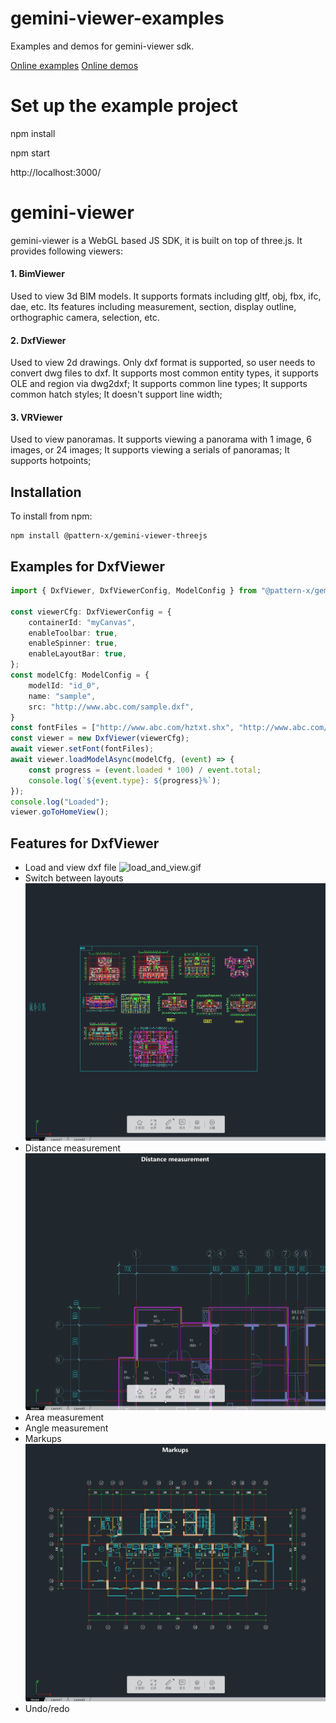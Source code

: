 # gemini-viewer-examples
Examples and demos for gemini-viewer sdk.

[Online examples](https://pattern-x.github.io/gemini-viewer-examples/)
[Online demos](https://pattern-x.github.io/gemini-viewer-examples/#/demo/)

# Set up the example project
npm install

npm start

http://localhost:3000/



# gemini-viewer
gemini-viewer is a WebGL based JS SDK, it is built on top of three.js. It provides following viewers:

#### 1. BimViewer
Used to view 3d BIM models. It supports formats including gltf, obj, fbx, ifc, dae, etc. Its features including measurement, section, display outline, orthographic camera, selection, etc.

#### 2. DxfViewer
Used to view 2d drawings. Only dxf format is supported, so user needs to convert dwg files to dxf. It supports most common entity types, it supports OLE and region via dwg2dxf; It supports common line types; It supports common hatch styles; It doesn't support line width;

#### 3. VRViewer
Used to view panoramas. It supports viewing a panorama with 1 image, 6 images, or 24 images; It supports viewing a serials of panoramas; It supports hotpoints;

## Installation
To install from npm:
```
npm install @pattern-x/gemini-viewer-threejs
```

## Examples for DxfViewer
``` typescript
import { DxfViewer, DxfViewerConfig, ModelConfig } from "@pattern-x/gemini-viewer-threejs";

const viewerCfg: DxfViewerConfig = {
    containerId: "myCanvas",
    enableToolbar: true,
    enableSpinner: true,
    enableLayoutBar: true,
};
const modelCfg: ModelConfig = {
    modelId: "id_0",
    name: "sample",
    src: "http://www.abc.com/sample.dxf",
}
const fontFiles = ["http://www.abc.com/hztxt.shx", "http://www.abc.com/simplex.shx"];
const viewer = new DxfViewer(viewerCfg);
await viewer.setFont(fontFiles);
await viewer.loadModelAsync(modelCfg, (event) => {
    const progress = (event.loaded * 100) / event.total;
    console.log(`${event.type}: ${progress}%`);
});
console.log("Loaded");
viewer.goToHomeView();
```

## Features for DxfViewer
- Load and view dxf file
![load_and_view.gif](public/demo/images/snapshots/load_and_view.gif)
- Switch between layouts
![layouts.gif](public/demo/images/snapshots/layouts.gif)
- Distance measurement
![measure_dist.gif](public/demo/images/snapshots/measure_dist.gif)
- Area measurement
- Angle measurement
- Markups
![markups.gif](public/demo/images/snapshots/markups.gif)
- Undo/redo
